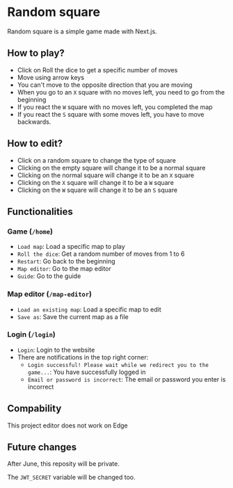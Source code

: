 # Random square
Random square is a simple game made with Next.js.

## How to play?
- Click on Roll the dice to get a specific number of moves
- Move using arrow keys
- You can't move to the opposite direction that you are moving
- When you go to an `X` square with no moves left, you need to go from the beginning
- If you react the `W` square with no moves left, you completed the map
- If you react the `S` square with some moves left, you have to move backwards.

## How to edit? 
- Click on a random square to change the type of square
- Clicking on the empty square will change it to be a normal square
- Clicking on the normal square will change it to be an `X` square
- Clicking on the `X` square will change it to be a `W` square
- Clicking on the `W` square will change it to be an `S` square

## Functionalities

### Game (`/home`)
- `Load map`: Load a specific map to play
- `Roll the dice`: Get a random number of moves from 1 to 6
- `Restart`: Go back to the beginning
- `Map editor`: Go to the map editor
- `Guide`: Go to the guide

### Map editor (`/map-editor`)
- `Load an existing map`: Load a specific map to edit
- `Save as`: Save the current map as a file

### Login (`/login`)
- `Login`: Login to the website
- There are notifications in the top right corner:
    + `Login successful! Please wait while we redirect you to the game...`: You have successfully logged in
    + `Email or password is incorrect`: The email or password you enter is incorrect

## Compability
This project editor does not work on Edge

## Future changes
After June, this reposity will be private.

The `JWT_SECRET` variable will be changed too.